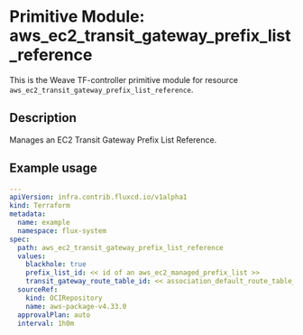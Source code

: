 
# Primitive Module: aws_ec2_transit_gateway_prefix_list_reference

This is the Weave TF-controller primitive module for resource `aws_ec2_transit_gateway_prefix_list_reference`.

## Description

Manages an EC2 Transit Gateway Prefix List Reference.

## Example usage

```yaml
---
apiVersion: infra.contrib.fluxcd.io/v1alpha1
kind: Terraform
metadata:
  name: example
  namespace: flux-system
spec:
  path: aws_ec2_transit_gateway_prefix_list_reference
  values:
    blackhole: true
    prefix_list_id: << id of an aws_ec2_managed_prefix_list >>
    transit_gateway_route_table_id: << association_default_route_table_id of an aws_ec2_transit_gateway >>
  sourceRef:
    kind: OCIRepository
    name: aws-package-v4.33.0
  approvalPlan: auto
  interval: 1h0m
```
